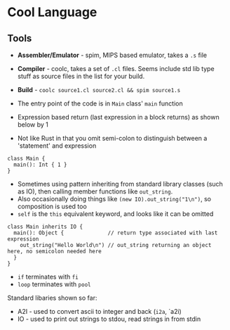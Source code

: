 # Cool Language

## Tools

* **Assembler/Emulator** - spim, MIPS based emulator, takes a `.s` file
* **Compiler** - coolc, takes a set of `.cl` files. Seems include std lib type stuff as source files in the list for your build.
* **Build** - `coolc source1.cl source2.cl && spim source1.s`


* The entry point of the code is in `Main` class' `main` function
* Expression based return (last expression in a block returns) as shown below by 1
* Not like Rust in that you omit semi-colon to distinguish between a 'statement' and expression

```
class Main {
  main(): Int { 1 }
}
```

* Sometimes using pattern inheriting from standard library classes (such as IO), then calling member functions like `out_string`.
* Also occasionally doing things like `(new IO).out_string("1\n")`, so composition is used too
* `self` is the `this` equivalent keyword, and looks like it can be omitted

```
class Main inherits IO { 
  main(): Object {              // return type associated with last expression
    out_string("Hello World\n") // out_string returning an object here, no semicolon needed here
  } 
}
```

* `if` terminates with `fi`
* `loop` terminates with `pool`

Standard libaries shown so far:
* A2I - used to convert ascii to integer and back (`i2a`, `a2i)
* IO - used to print out strings to stdou, read strings in from stdin




